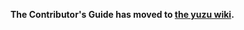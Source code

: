 <!--
SPDX-FileCopyrightText: 2018 yuzu Emulator Project
SPDX-License-Identifier: GPL-2.0-or-later
-->

**The Contributor's Guide has moved to [the yuzu wiki](https://gitlab.com/suyu2/suyu/-/wikis/Contributing).**
